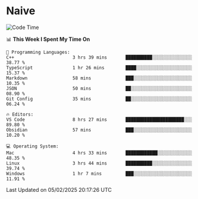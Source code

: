 # Naive
<!-- ## 日拱一卒，功不唐捐 -->
<!-- [![GitHub Streak](https://streak-stats.demolab.com/?user=XiaoXKKK)](https://git.io/streak-stats) -->
<!--START_SECTION:waka-->
![Code Time](http://img.shields.io/badge/Code%20Time-237%20hrs%2045%20mins-blue)

📊 **This Week I Spent My Time On** 

```text
💬 Programming Languages: 
C++                      3 hrs 39 mins       ██████████░░░░░░░░░░░░░░░   38.77 % 
TypeScript               1 hr 26 mins        ████░░░░░░░░░░░░░░░░░░░░░   15.37 % 
Markdown                 58 mins             ███░░░░░░░░░░░░░░░░░░░░░░   10.35 % 
JSON                     50 mins             ██░░░░░░░░░░░░░░░░░░░░░░░   08.90 % 
Git Config               35 mins             ██░░░░░░░░░░░░░░░░░░░░░░░   06.24 % 

🔥 Editors: 
VS Code                  8 hrs 27 mins       ██████████████████████░░░   89.80 % 
Obsidian                 57 mins             ███░░░░░░░░░░░░░░░░░░░░░░   10.20 % 

💻 Operating System: 
Mac                      4 hrs 33 mins       ████████████░░░░░░░░░░░░░   48.35 % 
Linux                    3 hrs 44 mins       ██████████░░░░░░░░░░░░░░░   39.74 % 
Windows                  1 hr 7 mins         ███░░░░░░░░░░░░░░░░░░░░░░   11.91 % 
```


 Last Updated on 05/02/2025 20:17:26 UTC
<!--END_SECTION:waka-->
